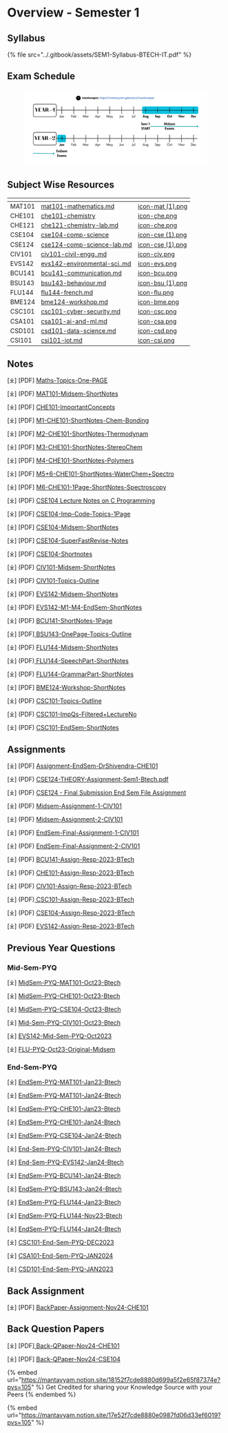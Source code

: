 # Overview - Semester 1

## Syllabus

{% file src="../.gitbook/assets/SEM1-Syllabus-BTECH-IT.pdf" %}

## Exam Schedule

<figure><img src="../.gitbook/assets/timeline-exam-y1s1-btech-vaultscapes.png" alt=""><figcaption></figcaption></figure>

## Subject Wise Resources

<table data-view="cards"><thead><tr><th></th><th data-type="content-ref"></th><th data-hidden data-card-cover data-type="files"></th></tr></thead><tbody><tr><td>MAT101</td><td><a href="mat101-mathematics.md">mat101-mathematics.md</a></td><td><a href="../.gitbook/assets/icon-mat (1).png">icon-mat (1).png</a></td></tr><tr><td>CHE101</td><td><a href="che101-chemistry/">che101-chemistry</a></td><td><a href="../.gitbook/assets/icon-che.png">icon-che.png</a></td></tr><tr><td>CHE121</td><td><a href="che101-chemistry/che121-chemistry-lab.md">che121-chemistry-lab.md</a></td><td><a href="../.gitbook/assets/icon-che.png">icon-che.png</a></td></tr><tr><td>CSE104</td><td><a href="cse104-comp-science/">cse104-comp-science</a></td><td><a href="../.gitbook/assets/icon-cse (1).png">icon-cse (1).png</a></td></tr><tr><td>CSE124</td><td><a href="cse104-comp-science/cse124-comp-science-lab.md">cse124-comp-science-lab.md</a></td><td><a href="../.gitbook/assets/icon-cse (1).png">icon-cse (1).png</a></td></tr><tr><td>CIV101</td><td><a href="civ101-civil-engg..md">civ101-civil-engg..md</a></td><td><a href="../.gitbook/assets/icon-civ.png">icon-civ.png</a></td></tr><tr><td>EVS142</td><td><a href="evs142-environmental-sci..md">evs142-environmental-sci..md</a></td><td><a href="../.gitbook/assets/icon-evs.png">icon-evs.png</a></td></tr><tr><td>BCU141</td><td><a href="bcu141-communication.md">bcu141-communication.md</a></td><td><a href="../.gitbook/assets/icon-bcu.png">icon-bcu.png</a></td></tr><tr><td>BSU143</td><td><a href="bsu143-behaviour.md">bsu143-behaviour.md</a></td><td><a href="../.gitbook/assets/icon-bsu (1).png">icon-bsu (1).png</a></td></tr><tr><td>FLU144</td><td><a href="flu144-french.md">flu144-french.md</a></td><td><a href="../.gitbook/assets/icon-flu.png">icon-flu.png</a></td></tr><tr><td>BME124</td><td><a href="bme124-workshop.md">bme124-workshop.md</a></td><td><a href="../.gitbook/assets/icon-bme.png">icon-bme.png</a></td></tr><tr><td>CSC101</td><td><a href="specialisation/csc101-cyber-security.md">csc101-cyber-security.md</a></td><td><a href="../.gitbook/assets/icon-csc.png">icon-csc.png</a></td></tr><tr><td>CSA101</td><td><a href="specialisation/csa101-ai-and-ml.md">csa101-ai-and-ml.md</a></td><td><a href="../.gitbook/assets/icon-csa.png">icon-csa.png</a></td></tr><tr><td>CSD101</td><td><a href="specialisation/csd101-data-science.md">csd101-data-science.md</a></td><td><a href="../.gitbook/assets/icon-csd.png">icon-csd.png</a></td></tr><tr><td>CSI101</td><td><a href="specialisation/csi101-iot.md">csi101-iot.md</a></td><td><a href="../.gitbook/assets/icon-csi.png">icon-csi.png</a></td></tr></tbody></table>

## Notes

\[⤓] \[PDF] [Maths-Topics-One-PAGE](https://drive.google.com/file/d/13kBhXStMgQOqmmvVK4oyYzqxwuOwC8lb/view?usp=drive_link)

\[⤓] (PDF) [MAT101-Midsem-ShortNotes](https://drive.google.com/file/d/1hinI1cPMg_1XoCahUkQ3Jd00zof_TyjK/view?usp=drive_link)

\[⤓] \[PDF] [CHE101-ImportantConcepts](https://drive.google.com/file/d/1kSFLZZQVW9XlzTM3PaO53VQ4TLXlvSr3/view?usp=drive_link)

\[⤓] \[PDF] [M1-CHE101-ShortNotes-Chem-Bonding](https://drive.google.com/file/d/1St9sjwgBc4Nw1GBQa66TGNfm2MKpSwQB/view?usp=drive_link)

\[⤓] \[PDF] [M2-CHE101-ShortNotes-Thermodynam](https://drive.google.com/file/d/1Z2AR3ZHrvifDW655luXnzATIT7KBVjH2/view?usp=drive_link)

\[⤓] \[PDF] [M3-CHE101-ShortNotes-StereoChem](https://drive.google.com/file/d/1Ujk3SqhW49sY6aZKnMqjFqNRucDK5OY0/view?usp=drive_link)

\[⤓] \[PDF] [M4-CHE101-ShortNotes-Polymers](https://drive.google.com/file/d/1uJOl6M_2ScP3ICvCVHdxrJP7Rw5QhEu7/view?usp=drive_link)

\[⤓] \[PDF] [M5+6-CHE101-ShortNotes-WaterChem+Spectro](https://drive.google.com/file/d/1IgcRMEAJexFUQjnTwY-g23JQVyp_gX9s/view?usp=drive_link)

\[⤓] \[PDF] [M6-CHE101-1Page-ShortNotes-Spectroscopy](https://drive.google.com/file/d/1szrfLK7t2WCAsbjbmREi2lHNdSy7R1wE/view?usp=drive_link)

\[⤓] (PDF) [CSE104 Lecture Notes on C Programming](https://drive.google.com/file/d/1jQosuclvfHczGwY1dCHbG0O0-nhozsPN/view?usp=drive_link)

\[⤓] \[PDF] [CSE104-Imp-Code-Topics-1Page](https://drive.google.com/file/d/184oyo9fwS43u37CgqEbfggj8zM188quE/view?usp=drive_link)

\[⤓] \[PDF] [CSE104-Midsem-ShortNotes](https://drive.google.com/file/d/1zKWqv5fL7Kb1cejb3JRGQ1QGcESVxQyo/view?usp=drive_link)

\[⤓] \[PDF] [CSE104-SuperFastRevise-Notes](https://drive.google.com/file/d/1xmDDsoAySFJStV_n_JXHJrckiQwrOYgY/view?usp=drive_link)

\[⤓] \[PDF] [CSE104-Shortnotes](https://drive.google.com/file/d/1O6meRPYAZLRLMwajiIC-dPb1LovhE-9r/view?usp=drive_link)

\[⤓] (PDF) [CIV101-Midsem-ShortNotes](https://drive.google.com/file/d/1TqgmaQdo9zc30a2zspcM7i-HdetaSPD1/view?usp=drive_link)

\[⤓] (PDF) [CIV101-Topics-Outline](https://drive.google.com/file/d/1oEFOltiIC95uPJnLEjvhB03SkX7umr0U/view?usp=drive_link)

\[⤓] (PDF) [EVS142-Midsem-ShortNotes](https://drive.google.com/file/d/1Zgatbx5PQ4hi0KDrWq27J3eMdcKLOghn/view?usp=drive_link)

\[⤓] (PDF) [EVS142-M1-M4-EndSem-ShortNotes](https://drive.google.com/file/d/1gldpDX2Tz6kyc_YY-56fWWQHyI7sqpgm/view?usp=drive_link)

\[⤓] (PDF) [BCU141-ShortNotes-1Page](https://drive.google.com/file/d/16AZbG-5N4Fi0rbYTzBZsD9_6ggeJyxPz/view?usp=drive_link)

\[⤓] \[PDF][ BSU143-OnePage-Topics-Outline](https://drive.google.com/file/d/1JUdTGCxZgRntth0DdoI-AfsvISMAG1tO/view?usp=drive_link)

\[⤓] (PDF) [FLU144-Midsem-ShortNotes](https://drive.google.com/file/d/1yEvFM4JHznQSSsMpAJUTNKaLZhwsQk5V/view?usp=drive_link)

\[⤓] (PDF)[ FLU144-SpeechPart-ShortNotes](https://drive.google.com/file/d/1roQIY3UqnpAcAJ4vrXuZkTm_ycorU06-/view?usp=drive_link)

\[⤓] (PDF) [FLU144-GrammarPart-ShortNotes](https://drive.google.com/file/d/1b14d2kEwOc6-PaUb11x1BP2INUaFcNAO/view?usp=drive_link)

\[⤓] \[PDF] [BME124-Workshop-ShortNotes](https://drive.google.com/file/d/1TYDcItk4bQyngZEjJTItrUsxIEeK0j7G/view?usp=drive_link)

\[⤓] (PDF) [CSC101-Topics-Outline](https://drive.google.com/file/d/1xcyX1N8mBMkZ2IXktpZRWFRU2nhLINAj/view?usp=drive_link)

\[⤓] (PDF) [CSC101-ImpQs-Filtered+LectureNo](https://drive.google.com/file/d/1c8jnQK7Bhc-ZOlWmYzsn6KE13yG9jnyU/view?usp=drive_link)

\[⤓] (PDF) [CSC101-EndSem-ShortNotes](https://drive.google.com/file/d/1RvnMzQLr38DG6LQ9cJ1RSA0VUZp9hFIP/view?usp=drive_link)

## Assignments

\[⤓] \[PDF] [Assignment-EndSem-DrShivendra-CHE101](https://drive.google.com/file/d/1y-xKGEWA8gYxcKD9fNIeKuohxTYEvj9h/view?usp=drive_link)

\[⤓] (PDF) [CSE124-THEORY-Assignment-Sem1-Btech.pdf](https://drive.google.com/file/d/1h-sAbQ3Tn2H0BuJS6wUYuRQmvWpgPEm9/view?usp=drive_link)

\[⤓] (PDF) [CSE124 - Final Submission End Sem File Assignment](https://drive.google.com/file/d/1UhiU2aQz3MKnLkgenojnhaorAQscJXpD/view?usp=drive_link)

\[⤓] (PDF) [Midsem-Assignment-1-CIV101](https://drive.google.com/file/d/1oZLl2JALpRNOL6XMDHXNgXrAuz9Zr0qG/view?usp=drive_link)

\[⤓] (PDF) [Midsem-Assignment-2-CIV101](https://drive.google.com/file/d/1DNF3JhJJ4B1ZaJkThzBjjvJNuKmxQxTT/view?usp=drive_link)

\[⤓] (PDF) [EndSem-Final-Assignment-1-CIV101](https://drive.google.com/file/d/1NF2WPTNPqJybMIT8YLe8zTA7gK4HHj1B/view?usp=drive_link)

\[⤓] (PDF) [EndSem-Final-Assignment-2-CIV101](https://drive.google.com/file/d/1IJ2QxpR49dzE8DLFVGZ0dY1tjk_Q2H0J/view?usp=drive_link)

\[⤓] (PDF) [BCU141-Assign-Resp-2023-BTech](https://drive.google.com/file/d/1wDj3sJ1qqQAEy8laobwVivR6Ok8iaLm5/view?usp=drive_link)

\[⤓] (PDF) [CHE101-Assign-Resp-2023-BTech](https://drive.google.com/file/d/1OayNj5pGep1708RaPGaGTdSNwLMC22xV/view?usp=drive_link)

\[⤓] (PDF) [CIV101-Assign-Resp-2023-BTech](https://drive.google.com/file/d/1lnAA04lmhidkdTLeFfk6bsvFdKcH9rjf/view?usp=drive_link)

\[⤓] (PDF)[ CSC101-Assign-Resp-2023-BTech](https://drive.google.com/file/d/19oTOMw-3kmZwlg4wOAX0bB7iDXhfnSAI/view?usp=drive_link)

\[⤓] (PDF) [CSE104-Assign-Resp-2023-BTech](https://drive.google.com/file/d/1vE_iTBcSDO3WyFLiXbANJV4qTcdF6rq_/view?usp=drive_link)

\[⤓] (PDF) [EVS142-Assign-Resp-2023-BTech](https://drive.google.com/file/d/1hzzZBvhV6XCUPAk_-5banhay5CKY4z1Z/view?usp=drive_link)

## Previous Year Questions

### Mid-Sem-PYQ

\[⤓] [MidSem-PYQ-MAT101-Oct23-Btech](https://drive.google.com/file/d/1JzKonlRSMQaZG_4do6--cAI88sqvm-F2/view?usp=drive_link)

\[⤓] [MidSem-PYQ-CHE101-Oct23-Btech](https://drive.google.com/file/d/1K6IJw-AKF7U2BxNUBqoVT9AFZ1wgci-Q/view?usp=drive_link)

\[⤓] [MidSem-PYQ-CSE104-Oct23-Btech](https://drive.google.com/file/d/13KCGaG2EyC4GYDuuR6DDw7VJWYwtc4q9/view?usp=drive_link)

\[⤓] [Mid-Sem-PYQ-CIV101-Oct23-Btech](https://drive.google.com/file/d/10v6ht93OL6KntlM7cj39wevV9I-FFpa8/view?usp=drive_link)

\[⤓] [EVS142-Mid-Sem-PYQ-Oct2023](https://drive.google.com/file/d/11jCnO2fAMx45yw3hYNikXAQsM8TIo4Fp/view?usp=drive_link)

\[⤓] [FLU-PYQ-Oct23-Original-Midsem](https://drive.google.com/file/d/1CvlkoTb5vbvFSH0veeRbDsfgUfJx4-C4/view?usp=drive_link)

### End-Sem-PYQ

\[⤓] [EndSem-PYQ-MAT101-Jan23-Btech](https://drive.google.com/file/d/1JLjpuWPRkI1IjLDRui4b8UCk099J8rW-/view?usp=drive_link)

\[⤓] [EndSem-PYQ-MAT101-Jan24-Btech](https://drive.google.com/file/d/1bH8mnyGaVurAvbDqDK6hRzB0l2BR1Oyd/view?usp=drive_link)

\[⤓] [EndSem-PYQ-CHE101-Jan23-Btech](https://drive.google.com/file/d/1EEjQ9WBKbXe_XA5IEFZuqGFoEIrBtP-4/view?usp=drive_link)

\[⤓] [EndSem-PYQ-CHE101-Jan24-Btech](https://drive.google.com/file/d/1KygNQF40xNW8Kaathp37X3Y0VXowXfdN/view?usp=drive_link)

\[⤓] [EndSem-PYQ-CSE104-Jan24-Btech](https://drive.google.com/file/d/1b3h-A5TyzEnviqzk_4e4_1g6ofINF-IR/view?usp=drive_link)

\[⤓] [End-Sem-PYQ-CIV101-Jan24-Btech](https://drive.google.com/file/d/1D40YAXs7mieFgRpTVoHcawRLZZq9He2o/view?usp=drive_link)

\[⤓] [End-Sem-PYQ-EVS142-Jan24-Btech](https://drive.google.com/file/d/1iltEzwISZxNTXcb0AwRkhGWDNZPS1B-x/view?usp=drive_link)

\[⤓] [EndSem-PYQ-BCU141-Jan24-Btech](https://drive.google.com/file/d/17-bUKm3eisOgpnkygXiL9yEZBQPwVJNs/view?usp=drive_link)

\[⤓] [EndSem-PYQ-BSU143-Jan24-Btech](https://drive.google.com/file/d/1nc43HVIki2UfZpjV9R_yUWSzFSSijYCS/view?usp=drive_link)

\[⤓] [EndSem-PYQ-FLU144-Jan23-Btech](https://drive.google.com/file/d/1fVSny8eLTXQgb94MX69EmjE75teiXncH/view?usp=drive_link)

\[⤓] [EndSem-PYQ-FLU144-Nov23-Btech](https://drive.google.com/file/d/1Y3gNSST561BribxLQ6xeDnSTOV-A0McP/view?usp=drive_link)

\[⤓] [EndSem-PYQ-FLU144-Jan24-Btech](https://drive.google.com/file/d/1ker2mVS5qN4z7mryTwWMZwJldPb5HkUY/view?usp=drive_link)

\[⤓] [CSC101-End-Sem-PYQ-DEC2023](https://drive.google.com/file/d/1VnV5AiNaZvkgIF_urxKhlXBK_iZB5i3k/view?usp=drive_link)

\[⤓] [CSA101-End-Sem-PYQ-JAN2024](https://drive.google.com/file/d/1Ccxk2lk1_w0z4KiuuJmbl2D5Vl6ZT6h7/view?usp=drive_link)

\[⤓] [CSD101-End-Sem-PYQ-JAN2023](https://drive.google.com/file/d/1t82D7YRac0LXkTpSgKHfcLvie_kKQYNx/view?usp=drive_link)

## Back Assignment

\[⤓] \[PDF] [BackPaper-Assignment-Nov24-CHE101](https://drive.google.com/file/d/1FP5DLmogl1GtV78NnXZpoOh1shqKwWmW/view?usp=drive_link)

## Back Question Papers

\[⤓] \[PDF][ Back-QPaper-Nov24-CHE101](https://drive.google.com/file/d/13_mslOhgFzRmCMahSb1E5voMK7KsWtbA/view?usp=drive_link)

\[⤓] \[PDF] [Back-QPaper-Nov24-CSE104](https://drive.google.com/file/d/15PZSkr3wYiaienEZzz3NFYv4FBjldsue/view?usp=drive_link)

{% embed url="https://mantavyam.notion.site/18152f7cde8880d699a5f2e65f87374e?pvs=105" %}
Get Credited for sharing your Knowledge Source with your Peers
{% endembed %}

{% embed url="https://mantavyam.notion.site/17e52f7cde8880e0987fd06d33ef6019?pvs=105" %}
